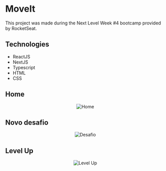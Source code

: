 # MoveIt

This project was made during the Next Level Week #4 bootcamp provided by RocketSeat.

## Technologies

- ReactJS
- NextJS
- Typescript
- HTML
- CSS

## Home

<p align="center">
    <img src="public/home.png" alt="Home" />
</p>

## Novo desafio

<p align="center">
    <img src="public/desafio.png" alt="Desafio" />
</p>

## Level Up

<p align="center">
    <img src="public/levelup.png" alt="Level Up" />
</p>